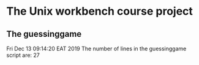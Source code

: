 # The Unix workbench course project
## The guessinggame
Fri Dec 13 09:14:20 EAT 2019
The number of lines in the guessinggame script are:
27
